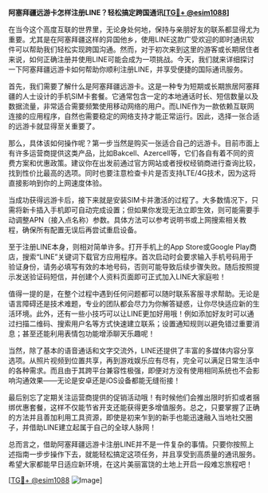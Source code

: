 **阿塞拜疆远游卡怎样注册LINE？轻松搞定跨国通讯[[TG💪+ @esim1088](https://t.me/s/esim1088)]**

在当今这个高度互联的世界里，无论身处何地，保持与亲朋好友的联系都显得尤为重要。尤其是在阿塞拜疆这样的异国他乡，使用LINE这款广受欢迎的即时通讯软件可以帮助我们轻松实现跨国沟通。然而，对于初次来到这里的游客或长期居住者来说，如何正确注册并使用LINE可能会成为一项挑战。今天，我们就来详细探讨一下阿塞拜疆远游卡如何帮助你顺利注册LINE，并享受便捷的国际通讯服务。

首先，我们需要了解什么是阿塞拜疆远游卡。这是一种专为短期或长期旅居阿塞拜疆的人士设计的手机SIM卡套餐。它通常包含一定的本地通话时长、短信数量以及数据流量，非常适合需要频繁使用移动网络的用户。而LINE作为一款依赖互联网连接的应用程序，自然也需要稳定的网络支持才能正常运行。因此，选择一张合适的远游卡就显得至关重要了。

那么，具体该如何操作呢？第一步当然是购买一张适合自己的远游卡。目前市面上有许多运营商提供这类产品，比如Bakcell、Azercell等，它们各自有着不同的资费方案和优惠政策。建议你在出发前通过官方网站或者授权经销商进行查询比较，找到性价比最高的选项。同时也要注意检查卡片是否支持LTE/4G技术，因为这将直接影响到你的上网速度体验。

当成功获得远游卡后，接下来就是安装SIM卡并激活的过程了。大多数情况下，只需将新卡插入手机即可自动完成设置；但如果你发现无法立即生效，则可能需要手动调整APN（接入点名称）参数。具体方法可以参考说明书或上网搜索相关教程，确保所有配置无误后再尝试重启设备。

至于注册LINE本身，则相对简单许多。打开手机上的App Store或Google Play商店，搜索“LINE”关键词下载官方应用程序。首次启动时会要求输入手机号码用于验证身份，请务必填写有效的本地号码，否则可能导致后续步骤失败。随后按照提示发送验证码短信，并创建个人资料页面即可正式加入LINE大家庭啦！

值得一提的是，在整个过程中遇到任何问题都可以随时联系客服寻求帮助。无论是语言障碍还是技术难题，专业的团队都会尽力为你解答疑惑，让你尽快适应新的生活环境。此外，还有一些小技巧可以让LINE更加好用哦！例如添加好友时可以通过扫描二维码、搜索用户名等方式快速建立联系；设置通知规则以避免错过重要消息；甚至还能利用表情包功能增添聊天乐趣呢！

当然，除了基本的语音通话和文字交流外，LINE还提供了丰富的多媒体内容分享选项。从照片视频到位置共享，再到游戏娱乐应有尽有，完全可以满足日常生活中的各种需求。而且由于其跨平台兼容性极强，即便对方没有使用相同系统也不会影响沟通效果——无论是安卓还是iOS设备都能无缝衔接！

最后别忘了定期关注运营商提供的促销活动哦！有时候他们会推出限时折扣或者捆绑优惠套餐，这样不仅能节省开支还能获得更多增值服务。总之，只要掌握了正确的方法并且善加利用工具资源，即使是初来乍到的新手也能迅速融入当地社交圈子，并借助LINE建立起属于自己的全球人脉网！

总而言之，借助阿塞拜疆远游卡注册LINE并不是一件复杂的事情。只要你按照上述指南一步步操作下去，就能轻松搞定这项任务，并且享受到高质量的通讯服务。希望大家都能早日适应新环境，在这片美丽富饶的土地上开启一段难忘旅程吧！

[[TG💪+ @esim1088](https://t.me/s/esim1088) ![Image](https://i.postimg.cc/4NQfJmqS/Snipaste-2025-05-13-00-14-12.png)]